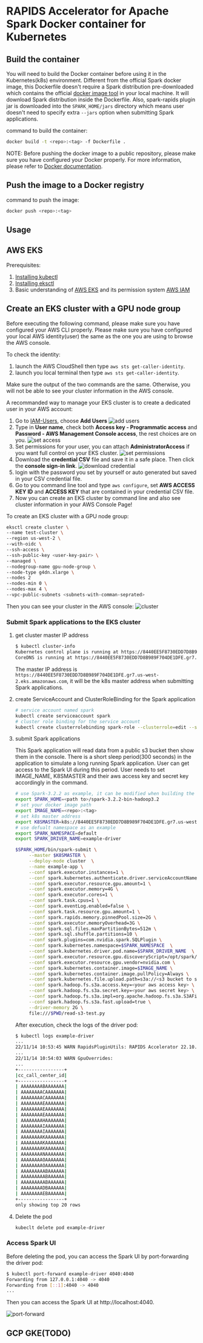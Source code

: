 # RAPIDS Accelerator for Apache Spark Docker container for Kubernetes

## Build the container

You will need to build the Docker container before using it in the Kubernetes(k8s) environment.
Different from the official Spark docker image, this Dockerfile doesn't require a Spark distribution
pre-downloaded which contains the official [docker image tool]((https://spark.apache.org/docs/latest/running-on-kubernetes.html#docker-images))
in your local machine. It will download Spark distribution inside the Dockerfile. Also, spark-rapids
plugin jar is downloaded into the `SPARK_HOME/jars` directory which means user doesn't need to specify
extra `--jars` option when submitting Spark applications.

command to build the container:

```bash
docker build -t <repo>:<tag> -f Dockerfile .
```
NOTE: Before pushing the docker image to a public repository, please make sure you have configured
your Docker properly. For more information, please refer to [Docker documentation](https://docs.docker.com/engine/reference/commandline/login/).

## Push the image to a Docker registry

command to push the image:
```bash
docker push <repo>:<tag>
```

## Usage

## AWS EKS
Prerequisites: 
1. [Installing kubectl](https://docs.aws.amazon.com/eks/latest/userguide/install-kubectl.html)
2. [Installing eksctl](https://docs.aws.amazon.com/eks/latest/userguide/eksctl.html)
3. Basic understanding of [AWS EKS](https://docs.aws.amazon.com/eks/latest/userguide/what-is-eks.html)
   and its permission system [AWS IAM](https://docs.aws.amazon.com/IAM/latest/UserGuide/introduction.html)

## Create an EKS cluster with a GPU node group
Before executing the following command, please make sure you have configured your AWS CLI properly.
Please make sure you have configured your local AWS identity(user) the same as the one you are using
to browse the AWS console.

To check the identity:
1. launch the AWS CloudShell then type `aws sts get-caller-identity`.
2. launch you local terminal then type `aws sts get-caller-identity`.

Make sure the output of the two commands are the same. Otherwise, you will not be able to see your 
cluster information in the AWS console.

A recommanded way to manage your EKS cluster is to create a dedicated user in your AWS account:
1. Go to [IAM-Users](https://us-east-1.console.aws.amazon.com/iamv2/home?region=us-west-2#/users), choose **Add Users**
![add users](./img/add-user.jpg "add users")
2. Type in **User name**, check both **Access key - Programmatic access** and **Password - AWS Management Console access**, the rest choices are on you.
![set access](./img/set-access.png "set permissions")
3. Set permissions for your user, you can attach **AdministratorAccess** if you want full control on your EKS cluster.
![set permissions](./img/set-permission.jpg "set permissions")
4. Download the **credential CSV** file and save it in a safe place. Then click the **console sign-in link**.
![download credential](./img/download-credentials.png "download credential")
5. login with the password you set by yourself or auto generated but saved in your CSV credential file.
6. Go to you command line tool and type `aws configure`, set **AWS ACCESS KEY ID** and **ACCESS KEY** that are contained in your credential CSV file.
7. Now you can create an EKS cluster by command line and also see cluster information in your AWS Console Page!

To create an EKS cluster with a GPU node group:
```bash
eksctl create cluster \
--name test-cluster \
--region us-west-2 \
--with-oidc \
--ssh-access \
--ssh-public-key <user-key-pair> \
--managed \
--nodegroup-name gpu-node-group \
--node-type g4dn.xlarge \
--nodes 2
--nodes-min 0 \
--nodes-max 4 \
--vpc-public-subnets <subnets-with-comman-seprated>
```

Then you can see your cluster in the AWS console:
![cluster](./img/cluster-info.jpg "cluster")

### Submit Spark applications to the EKS cluster
1. get cluster master IP address
   ```bash
   $ kubectl cluster-info
   Kubernetes control plane is running at https://8440EE5F8730EDD7D8B989F704DE1DFE.gr7.us-west-2.eks.   amazonaws.com
   CoreDNS is running at https://8440EE5F8730EDD7D8B989F704DE1DFE.gr7.us-west-2.eks.amazonaws.com/api/v1/   namespaces/kube-system/services/kube-dns:dns/proxy
   ```
   The master IP address is `https://8440EE5F8730EDD7D8B989F704DE1DFE.gr7.us-west-2.eks.amazonaws.com`, it    will be the k8s master address when submitting Spark applications.

2. create ServiceAccount and ClusterRoleBinding for the Spark application
   ```bash
   # service account named spark
   kubectl create serviceaccount spark
   # cluster role binding for the service account
   kubectl create clusterrolebinding spark-role --clusterrole=edit --serviceaccount=default:spark    --namespace=default
   ```

3. submit Spark applications

   This Spark application will read data from a public s3 bucket then show them in the console.
   There is a short sleep period(300 seconds) in the application to simulate a long running Spark application.
   User can get access to the Spark UI during this period.
   User needs to set IMAGE_NAME, K8SMASTER and their aws access key and secret key accordingly in the command.
   
   ```bash
   # use Spark-3.2.2 as example, it can be modified when building the docker image
   export SPARK_HOME=<path to>/spark-3.2.2-bin-hadoop3.2
   # set your docker image path
   export IMAGE_NAME=<repo>:<tag>
   # set k8s master address
   export K8SMASTER=k8s://8440EE5F8730EDD7D8B989F704DE1DFE.gr7.us-west-2.eks.amazonaws.com:443
   # use defualt namespace as an example
   export SPARK_NAMESPACE=default
   export SPARK_DRIVER_NAME=example-driver
   
   $SPARK_HOME/bin/spark-submit \
        --master $K8SMASTER \
        --deploy-mode cluster  \
        --name example-app \
        --conf spark.executor.instances=1 \
        --conf spark.kubernetes.authenticate.driver.serviceAccountName=spark \
        --conf spark.executor.resource.gpu.amount=1 \
        --conf spark.executor.memory=4G \
        --conf spark.executor.cores=1 \
        --conf spark.task.cpus=1 \
        --conf spark.eventLog.enabled=false \
        --conf spark.task.resource.gpu.amount=1 \
        --conf spark.rapids.memory.pinnedPool.size=2G \
        --conf spark.executor.memoryOverhead=3G \
        --conf spark.sql.files.maxPartitionBytes=512m \
        --conf spark.sql.shuffle.partitions=10 \
        --conf spark.plugins=com.nvidia.spark.SQLPlugin \
        --conf spark.kubernetes.namespace=$SPARK_NAMESPACE  \
        --conf spark.kubernetes.driver.pod.name=$SPARK_DRIVER_NAME  \
        --conf spark.executor.resource.gpu.discoveryScript=/opt/spark/examples/src/main/scripts/getGpusResources.sh \
        --conf spark.executor.resource.gpu.vendor=nvidia.com \
        --conf spark.kubernetes.container.image=$IMAGE_NAME \
        --conf spark.kubernetes.container.image.pullPolicy=Always \
        --conf spark.kubernetes.file.upload.path=s3a://<s3 bucket to staging your jar or python script> \
        --conf spark.hadoop.fs.s3a.access.key=<your aws access key> \
        --conf spark.hadoop.fs.s3a.secret.key=<your aws secret key> \
        --conf spark.hadoop.fs.s3a.impl=org.apache.hadoop.fs.s3a.S3AFileSystem \
        --conf spark.hadoop.fs.s3a.fast.upload=true \
        --driver-memory 2G \
        file:///$PWD/read-s3-test.py
   ```

   After execution, check the logs of the driver pod:
   ```bash
   $ kubectl logs example-driver
   ...
   22/11/14 10:53:45 WARN RapidsPluginUtils: RAPIDS Accelerator 22.10.0 using cudf 22.10.0.
   ...
   22/11/14 10:54:03 WARN GpuOverrides:
   ...
   +-----------------+
   |cc_call_center_id|
   +-----------------+
   | AAAAAAAABAAAAAAA|
   | AAAAAAAACAAAAAAA|
   | AAAAAAAACAAAAAAA|
   | AAAAAAAAEAAAAAAA|
   | AAAAAAAAEAAAAAAA|
   | AAAAAAAAEAAAAAAA|
   | AAAAAAAAHAAAAAAA|
   | AAAAAAAAIAAAAAAA|
   | AAAAAAAAIAAAAAAA|
   | AAAAAAAAKAAAAAAA|
   | AAAAAAAAKAAAAAAA|
   | AAAAAAAAKAAAAAAA|
   | AAAAAAAANAAAAAAA|
   | AAAAAAAAOAAAAAAA|
   | AAAAAAAAOAAAAAAA|
   | AAAAAAAAABAAAAAA|
   | AAAAAAAAABAAAAAA|
   | AAAAAAAAABAAAAAA|
   | AAAAAAAADBAAAAAA|
   | AAAAAAAAEBAAAAAA|
   +-----------------+
   only showing top 20 rows
   ```
4. Delete the pod
   ```bash
   kubeclt delete pod example-driver
   ```

### Access Spark UI
Before deleting the pod, you can access the Spark UI by port-forwarding the driver pod:
```bash
$ kubectl port-forward example-driver 4040:4040
Forwarding from 127.0.0.1:4040 -> 4040
Forwarding from [::1]:4040 -> 4040
...
```
Then you can access the Spark UI at http://localhost:4040.

![port-forward](./img/port-forward.png "port-forward")

## GCP GKE(TODO)
